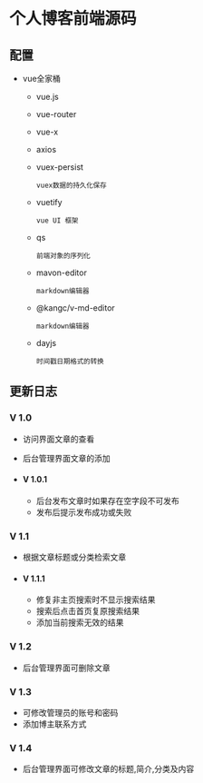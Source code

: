 # 个人博客前端源码

## 配置

- vue全家桶

  - vue.js

  - vue-router

  - vue-x

  - axios

  - vuex-persist 

    ```
    vuex数据的持久化保存
    ```

  - vuetify

    ```
    vue UI 框架
    ```

  - qs

    ```
    前端对象的序列化
    ```

  - mavon-editor

    ```
    markdown编辑器
    ```

  - @kangc/v-md-editor

    ```
    markdown编辑器
    ```

  - dayjs

    ```
    时间戳日期格式的转换
    ```

## 更新日志

### V 1.0

- 访问界面文章的查看

- 后台管理界面文章的添加

- #### V 1.0.1

  - 后台发布文章时如果存在空字段不可发布
  - 发布后提示发布成功或失败

### V 1.1
- 根据文章标题或分类检索文章

- #### V 1.1.1

  - 修复非主页搜索时不显示搜索结果
  - 搜索后点击首页复原搜索结果
  - 添加当前搜索无效的结果

### V 1.2
- 后台管理界面可删除文章

### V 1.3
- 可修改管理员的账号和密码
- 添加博主联系方式

### V 1.4
- 后台管理界面可修改文章的标题,简介,分类及内容